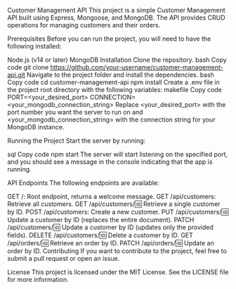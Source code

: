 Customer Management API
This project is a simple Customer Management API built using Express, Mongoose, and MongoDB. The API provides CRUD operations for managing customers and their orders.

Prerequisites
Before you can run the project, you will need to have the following installed:

Node.js (v14 or later)
MongoDB
Installation
Clone the repository.
bash
Copy code
git clone https://github.com/your-username/customer-management-api.git
Navigate to the project folder and install the dependencies.
bash
Copy code
cd customer-management-api
npm install
Create a .env file in the project root directory with the following variables:
makefile
Copy code
PORT=<your_desired_port>
CONNECTION=<your_mongodb_connection_string>
Replace <your_desired_port> with the port number you want the server to run on and <your_mongodb_connection_string> with the connection string for your MongoDB instance.

Running the Project
Start the server by running:

sql
Copy code
npm start
The server will start listening on the specified port, and you should see a message in the console indicating that the app is running.

API Endpoints
The following endpoints are available:

GET /: Root endpoint, returns a welcome message.
GET /api/customers: Retrieve all customers.
GET /api/customers/:id: Retrieve a single customer by ID.
POST /api/customers: Create a new customer.
PUT /api/customers/:id: Update a customer by ID (replaces the entire document).
PATCH /api/customers/:id: Update a customer by ID (updates only the provided fields).
DELETE /api/customers/:id: Delete a customer by ID.
GET /api/orders/:id: Retrieve an order by ID.
PATCH /api/orders/:id: Update an order by ID.
Contributing
If you want to contribute to the project, feel free to submit a pull request or open an issue.

License
This project is licensed under the MIT License. See the LICENSE file for more information.
